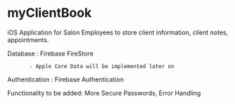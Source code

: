 # myClientBook

iOS Application for Salon Employees to store client information, client notes, appointments.

Database : Firebase FireStore 

           - Apple Core Data will be implemented later on
Authentication : Firebase Authentication 

Functionality to be added: More Secure Passwords, Error Handling
